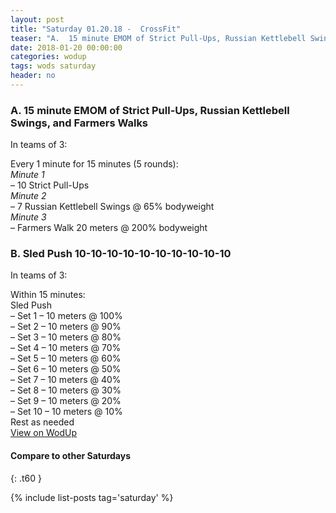 ```yaml
---
layout: post
title: "Saturday 01.20.18 -  CrossFit"
teaser: "A.  15 minute EMOM of Strict Pull-Ups, Russian Kettlebell Swings, and Farmers Walks<br/> B.  Sled Push 10-10-10-10-10-10-10-10-10-10"
date: 2018-01-20 00:00:00
categories: wodup
tags: wods saturday
header: no
---
```



<h3>A.  15 minute EMOM of Strict Pull-Ups, Russian Kettlebell Swings, and Farmers Walks</h3>


In teams of 3:

Every 1 minute for 15 minutes (5 rounds):<br/><em>Minute 1</em><br/>– 10 Strict Pull-Ups<br/><em>Minute 2</em><br/>– 7 Russian Kettlebell Swings @ 65% bodyweight<br/><em>Minute 3</em><br/>– Farmers Walk 20 meters @ 200% bodyweight<br/>
<h3>B.  Sled Push 10-10-10-10-10-10-10-10-10-10</h3>


In teams of 3:

Within 15 minutes:<br/>
Sled Push<br/>– Set 1 –   10 meters @ 100%<br/>– Set 2 –   10 meters @ 90%<br/>– Set 3 –   10 meters @ 80%<br/>– Set 4 –   10 meters @ 70%<br/>– Set 5 –   10 meters @ 60%<br/>– Set 6 –   10 meters @ 50%<br/>– Set 7 –   10 meters @ 40%<br/>– Set 8 –   10 meters @ 30%<br/>– Set 9 –   10 meters @ 20%<br/>– Set 10 –   10 meters @ 10%<br/>Rest as needed<br/>
<a href="https://www.wodup.com/gyms/asphodel/wods/3862" target="blank">View on WodUp</a>


#### Compare to other Saturdays
{: .t60 }

{% include list-posts tag='saturday' %}